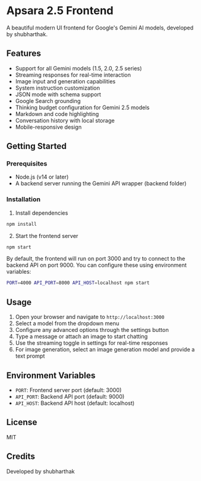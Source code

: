 # Apsara 2.5 Frontend

A beautiful modern UI frontend for Google's Gemini AI models, developed by shubharthak.

## Features

- Support for all Gemini models (1.5, 2.0, 2.5 series)
- Streaming responses for real-time interaction
- Image input and generation capabilities
- System instruction customization
- JSON mode with schema support
- Google Search grounding
- Thinking budget configuration for Gemini 2.5 models
- Markdown and code highlighting
- Conversation history with local storage
- Mobile-responsive design

## Getting Started

### Prerequisites

- Node.js (v14 or later)
- A backend server running the Gemini API wrapper (backend folder)

### Installation

1. Install dependencies

```bash
npm install
```

2. Start the frontend server

```bash
npm start
```

By default, the frontend will run on port 3000 and try to connect to the backend API on port 9000. You can configure these using environment variables:

```bash
PORT=4000 API_PORT=8000 API_HOST=localhost npm start
```

## Usage

1. Open your browser and navigate to `http://localhost:3000`
2. Select a model from the dropdown menu
3. Configure any advanced options through the settings button
4. Type a message or attach an image to start chatting
5. Use the streaming toggle in settings for real-time responses
6. For image generation, select an image generation model and provide a text prompt

## Environment Variables

- `PORT`: Frontend server port (default: 3000)
- `API_PORT`: Backend API port (default: 9000)
- `API_HOST`: Backend API host (default: localhost)

## License

MIT

## Credits

Developed by shubharthak 